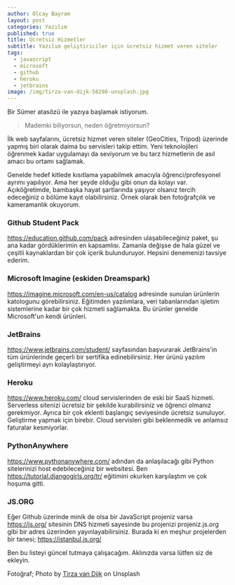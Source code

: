 ```yaml
---
author: Olcay Bayram
layout: post
categories: Yazılım
published: true
title: Ücretsiz Hizmetler
subtitle: Yazılım geliştiriciler için ücretsiz hizmet veren siteler
tags:
  - javascript
  - microsoft
  - github
  - heroku
  - jetbrains
image: /img/tirza-van-dijk-58298-unsplash.jpg
---
```

Bir Sümer atasözü ile yazıya başlamak istiyorum.

> Mademki biliyorsun, neden öğretmiyorsun?

İlk web sayfalarını, ücretsiz hizmet veren siteler (GeoCities, Tripod) üzerinde yapmış biri olarak daima bu servisleri takip ettim. Yeni teknolojileri öğrenmek kadar uygulamayı da seviyorum ve bu tarz hizmetlerin de asıl amacı bu ortamı sağlamak.

Genelde hedef kitlede kısıtlama yapabilmek amacıyla öğrenci/profesyonel ayrımı yapılıyor. Ama her şeyde olduğu gibi onun da kolayı var. Açıköğretimde, bambaşka hayat şartlarında yaşıyor olsanız tercih edeceğiniz o bölüme kayıt olabilirsiniz. Örnek olarak ben fotoğrafçılık ve kameramanlık okuyorum.

### Github Student Pack

https://education.github.com/pack adresinden ulaşabileceğiniz paket, şu ana kadar gördüklerimin en kapsamlısı. Zamanla değişse de hala güzel ve çeşitli kaynaklardan bir çok içerik bulunduruyor. Hepsini denemenizi tavsiye ederim.

### Microsoft Imagine (eskiden Dreamspark)

https://imagine.microsoft.com/en-us/catalog adresinde sunulan ürünlerin katologunu görebilirsiniz. Eğitimden yazılımlara, veri tabanlarından işletim sistemlerine kadar bir çok hizmeti sağlamakta. Bu ürünler genelde Microsoft'un kendi ürünleri.

### JetBrains

https://www.jetbrains.com/student/ sayfasından başvurarak JetBrains'in tüm ürünlerinde geçerli bir sertifika edinebilirsiniz. Her ürünü yazılım geliştirmeyi ayrı kolaylaştırıyor.

### Heroku

https://www.heroku.com/ cloud servislerinden de eski bir SaaS hizmeti. Serverless sitenizi ücretsiz bir şekilde kurabilirsiniz ve öğrenci olmanız gerekmiyor. Ayrıca bir çok eklenti başlangıç seviyesinde ücretsiz sunuluyor. Geliştirme yapmak için birebir. Cloud servisleri gibi beklenmedik ve anlamsız faturalar kesmiyorlar.

### PythonAnywhere

https://www.pythonanywhere.com/ adından da anlaşılacağı gibi Python sitelerinizi host edebileceğiniz bir websitesi. Ben https://tutorial.djangogirls.org/tr/ eğitimini okurken karşılaştım ve çok hoşuma gitti.

### JS.ORG

Eğer Github üzerinde minik de olsa bir JavaScript projeniz varsa https://js.org/ sitesinin DNS hizmeti sayesinde bu projenizi projeniz.js.org gibi bir adres üzerinden yayınlayabilirsiniz. Burada ki en meşhur projelerden bir tanesi; https://istanbul.js.org/

Ben bu listeyi güncel tutmaya çalışacağım. Aklınızda varsa lütfen siz de ekleyin.

Fotoğraf; Photo by [Tirza van Dijk](https://unsplash.com/photos/I8OhOu-wLO4?utm_source=unsplash&utm_medium=referral&utm_content=creditCopyText) on Unsplash



